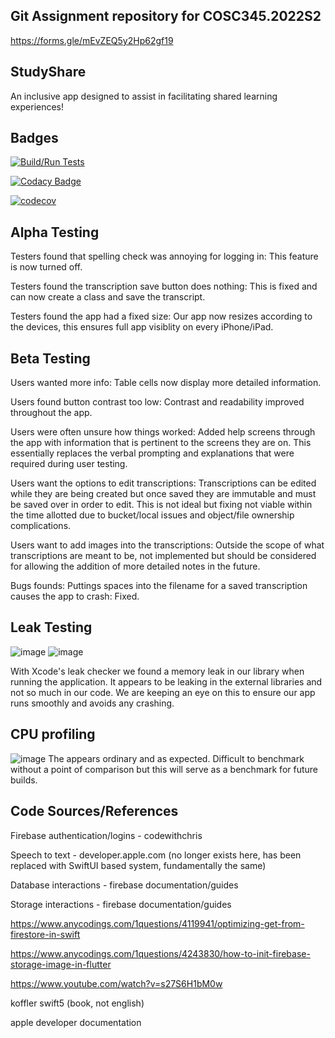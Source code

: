 ## Git Assignment repository for COSC345.2022S2

https://forms.gle/mEvZEQ5y2Hp62gf19

## StudyShare

An inclusive app designed to assist in facilitating shared learning experiences!

## Badges

[![Build/Run Tests](https://github.com/Matthew-G-Jennings/StudyShare/actions/workflows/ios.yml/badge.svg)](https://github.com/Matthew-G-Jennings/StudyShare/actions/workflows/ios.yml)

[![Codacy Badge](https://app.codacy.com/project/badge/Grade/1da7d59373e3416b807513bcc87d15ab)](https://www.codacy.com/gh/Matthew-G-Jennings/StudyShare/dashboard?utm_source=github.com&amp;utm_medium=referral&amp;utm_content=Matthew-G-Jennings/StudyShare&amp;utm_campaign=Badge_Grade)

[![codecov](https://codecov.io/gh/Matthew-G-Jennings/StudyShare/branch/main/graph/badge.svg?token=5CN4FZIA13)](https://codecov.io/gh/Matthew-G-Jennings/StudyShare)

## Alpha Testing
Testers found that spelling check was annoying for logging in:
This feature is now turned off.

Testers found the transcription save button does nothing:
This is fixed and can now create a class and save the transcript.

Testers found the app had a fixed size:
Our app now resizes according to the devices, this ensures full app visiblity on every iPhone/iPad.

## Beta Testing
Users wanted more info:
Table cells now display more detailed information.

Users found button contrast too low:
Contrast and readability improved throughout the app.

Users were often unsure how things worked:
Added help screens through the app with information that is pertinent to the screens they are on. This essentially replaces the verbal prompting and explanations that were required during user testing.

Users want the options to edit transcriptions:
Transcriptions can be edited while they are being created but once saved they are immutable and must be saved over in order to edit. This is not ideal but fixing not viable within the time allotted due to bucket/local issues and object/file ownership complications.

Users want to add images into the transcriptions:
Outside the scope of what transcriptions are meant to be, not implemented but should be considered for allowing the addition of more detailed notes in the future.

Bugs founds:
Puttings spaces into the filename for a saved transcription causes the app to crash:
Fixed.

## Leak Testing
![image](https://user-images.githubusercontent.com/84311461/192069030-8faf4cc2-3509-4b6f-bfe6-7e85675d07b7.png)
![image](https://user-images.githubusercontent.com/84311461/192069403-a9dbe93e-8e36-417d-9eb7-afc6a2b62cfd.png)

With Xcode's leak checker we found a memory leak in our library when running the application. It appears to be leaking in the external libraries and not so much in our code. We are keeping an eye on this to ensure our app runs smoothly and avoids any crashing.

## CPU profiling
![image](https://user-images.githubusercontent.com/97982879/192091759-d7496137-32a7-49ca-8d21-d4f707795415.png)
The appears ordinary and as expected. Difficult to benchmark without a point of comparison but this will serve as a benchmark for future builds.

## Code Sources/References
Firebase authentication/logins - codewithchris

Speech to text - developer.apple.com (no longer exists here, has been replaced with SwiftUI based system, fundamentally the same)

Database interactions - firebase documentation/guides

Storage interactions - firebase documentation/guides

https://www.anycodings.com/1questions/4119941/optimizing-get-from-firestore-in-swift

https://www.anycodings.com/1questions/4243830/how-to-init-firebase-storage-image-in-flutter

https://www.youtube.com/watch?v=s27S6H1bM0w

koffler swift5 (book, not english)

apple developer documentation

